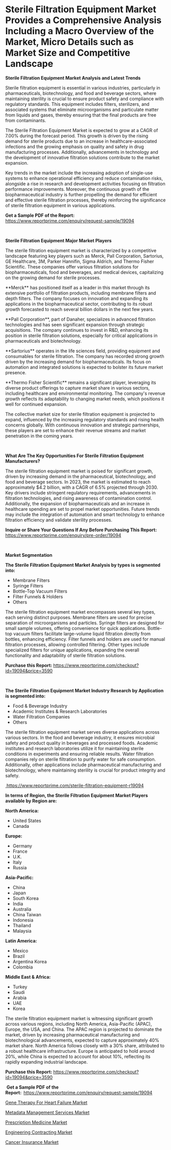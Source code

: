 <p><h1>Sterile Filtration Equipment Market Provides a Comprehensive Analysis Including a Macro Overview of the Market, Micro Details such as Market Size and Competitive Landscape</h1></p><p><strong>Sterile Filtration Equipment Market Analysis and Latest Trends</strong></p>
<p><p>Sterile filtration equipment is essential in various industries, particularly in pharmaceuticals, biotechnology, and food and beverage sectors, where maintaining sterility is crucial to ensure product safety and compliance with regulatory standards. This equipment includes filters, sterilizers, and associated systems that eliminate microorganisms and particulate matter from liquids and gases, thereby ensuring that the final products are free from contaminants.</p><p>The Sterile Filtration Equipment Market is expected to grow at a CAGR of 7.00% during the forecast period. This growth is driven by the rising demand for sterile products due to an increase in healthcare-associated infections and the growing emphasis on quality and safety in drug manufacturing processes. Additionally, advancements in technology and the development of innovative filtration solutions contribute to the market expansion.</p><p>Key trends in the market include the increasing adoption of single-use systems to enhance operational efficiency and reduce contamination risks, alongside a rise in research and development activities focusing on filtration performance improvements. Moreover, the continuous growth of the biopharmaceutical industry is further propelling the demand for efficient and effective sterile filtration processes, thereby reinforcing the significance of sterile filtration equipment in various applications.</p></p>
<p><strong>Get a Sample PDF of the Report:&nbsp;</strong> <a href="https://www.reportprime.com/enquiry/request-sample/19094?utm_campaign=1138&utm_medium=2&utm_source=Github&utm_content=ia&utm_term=22112024&utm_id=sterile-filtration-equipment">https://www.reportprime.com/enquiry/request-sample/19094</a></p>
<p>&nbsp;</p>
<p><strong>Sterile Filtration Equipment Major Market Players</strong></p>
<p><p>The sterile filtration equipment market is characterized by a competitive landscape featuring key players such as Merck, Pall Corporation, Sartorius, GE Healthcare, 3M, Parker Hannifin, Sigma Aldrich, and Thermo Fisher Scientific. These companies offer various filtration solutions for biopharmaceuticals, food and beverages, and medical devices, capitalizing on the growing demand for sterile processes.</p><p>**Merck** has positioned itself as a leader in this market through its extensive portfolio of filtration products, including membrane filters and depth filters. The company focuses on innovation and expanding its applications in the biopharmaceutical sector, contributing to its robust growth forecasted to reach several billion dollars in the next few years.</p><p>**Pall Corporation**, part of Danaher, specializes in advanced filtration technologies and has seen significant expansion through strategic acquisitions. The company continues to invest in R&D, enhancing its position in sterile filtration solutions, especially for critical applications in pharmaceuticals and biotechnology.</p><p>**Sartorius** operates in the life sciences field, providing equipment and consumables for sterile filtration. The company has recorded strong growth driven by the increasing demand for biopharmaceuticals. Its focus on automation and integrated solutions is expected to bolster its future market presence.</p><p>**Thermo Fisher Scientific** remains a significant player, leveraging its diverse product offerings to capture market share in various sectors, including healthcare and environmental monitoring. The company's revenue growth reflects its adaptability to changing market needs, which positions it well for continued expansion.</p><p>The collective market size for sterile filtration equipment is projected to expand, influenced by the increasing regulatory standards and rising health concerns globally. With continuous innovation and strategic partnerships, these players are set to enhance their revenue streams and market penetration in the coming years.</p></p>
<p>&nbsp;</p>
<p><strong>What Are The Key Opportunities For Sterile Filtration Equipment Manufacturers?</strong></p>
<p><p>The sterile filtration equipment market is poised for significant growth, driven by increasing demand in the pharmaceutical, biotechnology, and food and beverage sectors. In 2023, the market is estimated to reach approximately $4.2 billion, with a CAGR of 6.5% projected through 2030. Key drivers include stringent regulatory requirements, advancements in filtration technologies, and rising awareness of contamination control. Additionally, the expansion of biopharmaceuticals and an increase in healthcare spending are set to propel market opportunities. Future trends may include the integration of automation and smart technology to enhance filtration efficiency and validate sterility processes.</p></p>
<p><strong>Inquire or Share Your Questions If Any Before Purchasing This Report:</strong> <a href="https://www.reportprime.com/enquiry/pre-order/19094?utm_campaign=1138&utm_medium=2&utm_source=Github&utm_content=ia&utm_term=22112024&utm_id=sterile-filtration-equipment">https://www.reportprime.com/enquiry/pre-order/19094</a></p>
<p>&nbsp;</p>
<p><strong>Market Segmentation</strong></p>
<p><strong>The Sterile Filtration Equipment Market Analysis by types is segmented into:</strong></p>
<p><ul><li>Membrane Filters</li><li>Syringe Filters</li><li>Bottle-Top Vacuum Filters</li><li>Filter Funnels & Holders</li><li>Others</li></ul></p>
<p><p>The sterile filtration equipment market encompasses several key types, each serving distinct purposes. Membrane filters are used for precise separation of microorganisms and particles. Syringe filters are designed for small sample volumes, offering convenience for quick applications. Bottle-top vacuum filters facilitate large-volume liquid filtration directly from bottles, enhancing efficiency. Filter funnels and holders are used for manual filtration processes, allowing controlled filtering. Other types include specialized filters for unique applications, expanding the overall functionality and adaptability of sterile filtration solutions.</p></p>
<p><strong>Purchase this Report:&nbsp;</strong><a href="https://www.reportprime.com/checkout?id=19094&price=3590&utm_campaign=1138&utm_medium=2&utm_source=Github&utm_content=ia&utm_term=22112024&utm_id=sterile-filtration-equipment">https://www.reportprime.com/checkout?id=19094&price=3590</a></p>
<p>&nbsp;</p>
<p><strong>The Sterile Filtration Equipment Market Industry Research by Application is segmented into:</strong></p>
<p><ul><li>Food & Beverage Industry</li><li>Academic Institutes & Research Laboratories</li><li>Water Filtration Companies</li><li>Others</li></ul></p>
<p><p>The sterile filtration equipment market serves diverse applications across various sectors. In the food and beverage industry, it ensures microbial safety and product quality in beverages and processed foods. Academic institutes and research laboratories utilize it for maintaining sterile conditions in experiments and ensuring reliable results. Water filtration companies rely on sterile filtration to purify water for safe consumption. Additionally, other applications include pharmaceutical manufacturing and biotechnology, where maintaining sterility is crucial for product integrity and safety.</p></p>
<p><a href="https://www.reportprime.com/sterile-filtration-equipment-r19094?utm_campaign=1138&utm_medium=2&utm_source=Github&utm_content=ia&utm_term=22112024&utm_id=sterile-filtration-equipment">&nbsp;https://www.reportprime.com/sterile-filtration-equipment-r19094</a></p>
<p><strong>In terms of Region, the Sterile Filtration Equipment Market Players available by Region are:</strong></p>
<p>
    <p> <strong> North America: </strong>
        <ul>
            <li>United States</li>
            <li>Canada</li>
        </ul>
        </p> 
    <p> <strong> Europe: </strong>
        <ul>
            <li>Germany</li>
            <li>France</li>
            <li>U.K.</li>
            <li>Italy</li>
            <li>Russia</li>
        </ul>
        </p> 
    <p> <strong> Asia-Pacific: </strong>
        <ul>
            <li>China</li>
            <li>Japan</li>
            <li>South Korea</li>
            <li>India</li>
            <li>Australia</li>
            <li>China Taiwan</li>
            <li>Indonesia</li>
            <li>Thailand</li>
            <li>Malaysia</li>
        </ul>
        </p> 
    <p> <strong> Latin America: </strong>
        <ul>
            <li>Mexico</li>
            <li>Brazil</li>
            <li>Argentina Korea</li>
            <li>Colombia</li>
        </ul>
        </p> 
    <p> <strong> Middle East & Africa: </strong>
        <ul>
            <li>Turkey</li>
            <li>Saudi</li>
            <li>Arabia</li>
            <li>UAE</li>
            <li>Korea</li>
        </ul>
    </p>
    </p>
<p><p>The sterile filtration equipment market is witnessing significant growth across various regions, including North America, Asia-Pacific (APAC), Europe, the USA, and China. The APAC region is projected to dominate the market, driven by increasing pharmaceutical manufacturing and biotechnological advancements, expected to capture approximately 40% market share. North America follows closely with a 30% share, attributed to a robust healthcare infrastructure. Europe is anticipated to hold around 20%, while China is expected to account for about 10%, reflecting its rapidly expanding industrial landscape.</p></p>
<p><strong>Purchase this Report: </strong><a href="https://www.reportprime.com/checkout?id=19094&price=3590&utm_campaign=1138&utm_medium=2&utm_source=Github&utm_content=ia&utm_term=22112024&utm_id=sterile-filtration-equipment">https://www.reportprime.com/checkout?id=19094&price=3590</a></p>
<p>&nbsp;<strong>Get a Sample PDF of the Report:&nbsp;&nbsp;</strong><a href="https://www.reportprime.com/enquiry/request-sample/19094?utm_campaign=1138&utm_medium=2&utm_source=Github&utm_content=ia&utm_term=22112024&utm_id=sterile-filtration-equipment">https://www.reportprime.com/enquiry/request-sample/19094</a></p>
<p><strong></strong></p>
<p><p><a href="https://www.linkedin.com/pulse/gene-therapy-heart-failure-market-soar-146-cagr-from-2024-i60vc?utm_campaign=1138&utm_medium=2&utm_source=Github&utm_content=ia&utm_term=22112024&utm_id=sterile-filtration-equipment">Gene Therapy For Heart Failure Market</a></p><p><a href="https://issuu.com/reportprime-2/docs/metadata-management-services-market_6dccc12ef90964?utm_campaign=1138&utm_medium=2&utm_source=Github&utm_content=ia&utm_term=22112024&utm_id=sterile-filtration-equipment">Metadata Management Services Market</a></p><p><a href="https://www.linkedin.com/pulse/prescription-medicine-market-research-report-exploring-fyyne?utm_campaign=1138&utm_medium=2&utm_source=Github&utm_content=ia&utm_term=22112024&utm_id=sterile-filtration-equipment">Prescription Medicine Market</a></p><p><a href="https://www.linkedin.com/pulse/latest-engineering-contracting-market-report-size-share-qunbe?utm_campaign=1138&utm_medium=2&utm_source=Github&utm_content=ia&utm_term=22112024&utm_id=sterile-filtration-equipment">Engineering Contracting Market</a></p><p><a href="https://issuu.com/reportprime-2/docs/cancer-insurance-market-size-2030.p_d9358673133f96?utm_campaign=1138&utm_medium=2&utm_source=Github&utm_content=ia&utm_term=22112024&utm_id=sterile-filtration-equipment">Cancer Insurance Market</a></p></p>